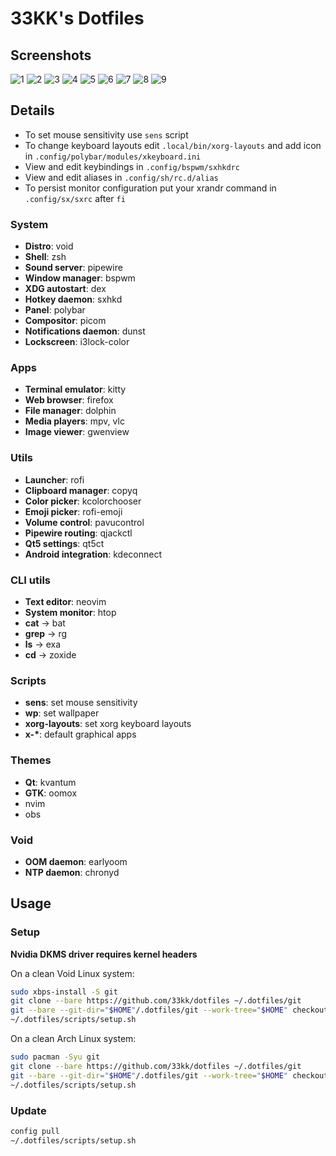 # 33KK's Dotfiles

## Screenshots

![1](.dotfiles/screenshots/1.png)
![2](.dotfiles/screenshots/2.png)
![3](.dotfiles/screenshots/3.png)
![4](.dotfiles/screenshots/4.png)
![5](.dotfiles/screenshots/5.png)
![6](.dotfiles/screenshots/6.png)
![7](.dotfiles/screenshots/7.png)
![8](.dotfiles/screenshots/8.png)
![9](.dotfiles/screenshots/9.png)

## Details

- To set mouse sensitivity use `sens` script
- To change keyboard layouts edit `.local/bin/xorg-layouts` and add icon in `.config/polybar/modules/xkeyboard.ini`
- View and edit keybindings in `.config/bspwm/sxhkdrc`
- View and edit aliases in `.config/sh/rc.d/alias`
- To persist monitor configuration put your xrandr command in `.config/sx/sxrc` after `fi`

### System

- **Distro**: void
- **Shell**: zsh
- **Sound server**: pipewire
- **Window manager**: bspwm
- **XDG autostart**: dex
- **Hotkey daemon**: sxhkd
- **Panel**: polybar
- **Compositor**: picom
- **Notifications daemon**: dunst
- **Lockscreen**: i3lock-color

### Apps

- **Terminal emulator**: kitty
- **Web browser**: firefox
- **File manager**: dolphin
- **Media players**: mpv, vlc
- **Image viewer**: gwenview

### Utils

- **Launcher**: rofi
- **Clipboard manager**: copyq
- **Color picker**: kcolorchooser
- **Emoji picker**: rofi-emoji
- **Volume control**: pavucontrol
- **Pipewire routing**: qjackctl
- **Qt5 settings**: qt5ct
- **Android integration**: kdeconnect

### CLI utils

- **Text editor**: neovim
- **System monitor**: htop
- **cat** -> bat
- **grep** -> rg
- **ls** -> exa
- **cd** -> zoxide

### Scripts
- **sens**: set mouse sensitivity
- **wp**: set wallpaper
- **xorg-layouts**: set xorg keyboard layouts
- **x-\***: default graphical apps

### Themes

- **Qt**: kvantum
- **GTK**: oomox
- nvim
- obs

### Void

- **OOM daemon**: earlyoom
- **NTP daemon**: chronyd

## Usage

### Setup

**Nvidia DKMS driver requires kernel headers**

On a clean Void Linux system:
```bash
sudo xbps-install -S git
git clone --bare https://github.com/33kk/dotfiles ~/.dotfiles/git
git --bare --git-dir="$HOME"/.dotfiles/git --work-tree="$HOME" checkout
~/.dotfiles/scripts/setup.sh
```

On a clean Arch Linux system:
```bash
sudo pacman -Syu git
git clone --bare https://github.com/33kk/dotfiles ~/.dotfiles/git
git --bare --git-dir="$HOME"/.dotfiles/git --work-tree="$HOME" checkout
~/.dotfiles/scripts/setup.sh
```

### Update

```bash
config pull
~/.dotfiles/scripts/setup.sh
```
